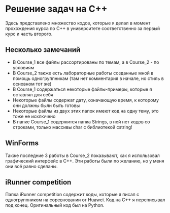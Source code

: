 # Решение задач на C++

Здесь представлено множество кодов, которые я делал в момент прохождения курса по C++ в университете соответственно за первый курс и часть второго.

## Несколько замечаний

- В Course_1 все файлы рассортированы по темам, а в Course_2 - по условиям
- В Course_2 также есть лабораторные работы созданные мной в помощь одногруппникам (там нет комментария в начале, но стиль в основном тот же)
- В Course_1 содержаться некоторые файлы-примеры, которые я оставлял для себя
- Некоторые файлы содержат дату, означающую время, к которому они должны были быть готовы
- Некоторые файлы из двух этих папок имеют код на одну тему, это тоже не исключено
- В папке Course_1 содержится папка Strings, в ней нет кодов со строками, только массивы char с библиотекой cstring!

## WinForms

Также последние 3 работы в Course_2 показывают, как я использовал графический интерфейс в C++. Эти работы были по желанию, но у меня они всё равно сделаны.

## iRunner competition

Папка iRunner competition содержит коды, которые я писал с одногруппником на соревновании от Huawei. Код на C++ я переписывал под конец. Оригинальный код был на Python.
